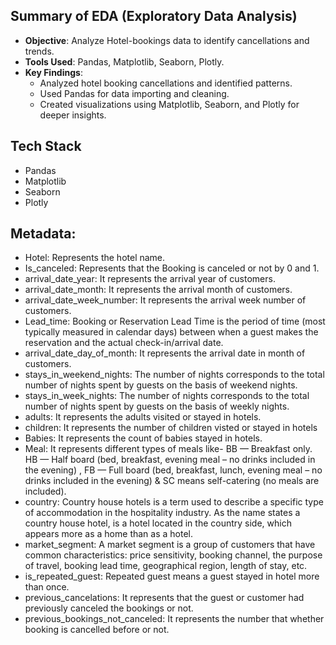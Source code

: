 ## Summary of EDA (Exploratory Data Analysis)

- **Objective**: Analyze Hotel-bookings data to identify cancellations and trends.
- **Tools Used**: Pandas, Matplotlib, Seaborn, Plotly.
- **Key Findings**:
  - Analyzed hotel booking cancellations and identified patterns.
  - Used Pandas for data importing and cleaning.
  - Created visualizations using Matplotlib, Seaborn, and Plotly for deeper insights.

## Tech Stack

- Pandas
- Matplotlib
- Seaborn
- Plotly

## Metadata:
- Hotel: Represents the hotel name.
- Is_canceled: Represents that the Booking is canceled or not by 0 and 1.
- arrival_date_year: It represents the arrival year of customers.
- arrival_date_month: It represents the arrival month of customers.
- arrival_date_week_number: It represents the arrival week number of customers.
- Lead_time: Booking or Reservation Lead Time is the period of time (most typically measured in calendar days) between when a guest makes the reservation and the actual check-in/arrival date.
- arrival_date_day_of_month: It represents the arrival date in month of customers.
- stays_in_weekend_nights: The number of nights corresponds to the total number of nights spent by guests on the basis of weekend nights.
- stays_in_week_nights: The number of nights corresponds to the total number of nights spent by guests on the basis of weekly nights.
- adults: It represents the adults visited or stayed in hotels.
- children: It represents the number of children visted or stayed in hotels
- Babies: It represents the count of babies stayed in hotels.
- Meal: It represents different types of meals like- BB — Breakfast only. HB — Half board (bed, breakfast, evening meal – no drinks included in the evening) , FB — Full board (bed, breakfast, lunch, evening meal – no drinks included in the evening) & SC means self-catering (no meals are included).
- country: Country house hotels is a term used to describe a specific type of accommodation in the hospitality industry. As the name states a country house hotel, is a hotel located in the country side, which appears more as a home than as a hotel.
- market_segment: A market segment is a group of customers that have common characteristics: price sensitivity, booking channel, the purpose of travel, booking lead time, geographical region, length of stay, etc.
- is_repeated_guest: Repeated guest means a guest stayed in hotel more than once.
- previous_cancelations: It represents that the guest or customer had previously canceled the bookings or not.
- previous_bookings_not_canceled: It represents the number that whether booking is cancelled before or not.
